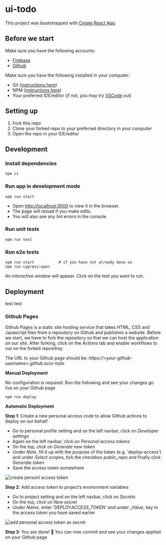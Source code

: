 # ui-todo

This project was bootstrapped with [Create React App](https://github.com/facebook/create-react-app).

## Before we start

Make sure you have the following accounts:

- [Firebase](https://firebase.google.com/)
- [Github](https://github.com/)

Make sure you have the following installed in your computer:

- Git ([instructions here](https://git-scm.com/book/en/v2/Getting-Started-Installing-Git))
- NPM ([instructions here](https://www.npmjs.com/get-npm))
- Your preferred IDE/editor (if not, you may try [VSCode](https://code.visualstudio.com/) out)

## Setting up

1. Fork this repo
2. Clone your forked repo to your preferred directory in your computer
3. Open the repo in your IDE/editor

## Development

### Install dependencies

```
npm ci
```

### Run app in development mode

```
npm run start
```

- Open [http://localhost:3000](http://localhost:3000) to view it in the browser.
- The page will reload if you make edits.<br />
- You will also see any lint errors in the console.

### Run unit tests

```
npm run test
```

### Run e2e tests

```
npm run start           # if you have not already done so
npm run cypress:open
```

An interactive window will appear. Click on the test you want to run.

## Deployment

test test

### Github Pages

Github Pages is a static site hosting service that takes HTML, CSS and Javascript files from a repository on Github and publishes a website. Before we start, we have to fork the repository so that we can host the application on our site. After forking, click on the _Actions_ tab and enable workflows to run on the forked repositroy

The URL to your Github page should be: _https://\<your-github-username\>.github.io/ui-todo_

**Manual Deployment**

No configuration is required. Run the following and see your changes go live on your Github page

```
npm run deploy
```

**Automatic Deployment**

**Step 1**: Create a new personal access code to allow Github actions to deploy on our behalf

- Go to personal profile setting and on the left navbar, click on _Developer settings_
- Again on the left navbar, click on _Personal access tokens_
- On the top, click on _Generate new token_
- Under _Note_, fill it up with the purpose of the token (e.g. 'deploy-access') and under _Select scopes_, tick the checkbox _public_repo_ and finally click _Generate token_
- Save the access token somewhere

![create personl access token](assets/images/create-personal-access-token.png)

**Step 2**: Add access token to project’s environment variables

- Go to project setting and on the left navbar, click on _Secrets_
- On the top, click on _New secret_
- Under _Name_, enter ‘DEPLOY*ACCESS_TOKEN’ and under \_Value*, key in the access token you have saved earlier

![add personal access token as secret](assets/images/add-personal-access-token-as-secret.png)

**Step 3**: You are done! :tada: You can now commit and see your changes applied on your Github page
